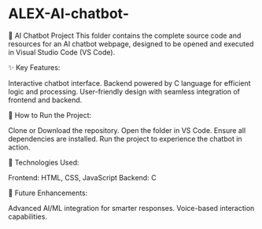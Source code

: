 # ALEX-AI-chatbot-


🧠 AI Chatbot Project
This folder contains the complete source code and resources for an AI chatbot webpage, designed to be opened and executed in Visual Studio Code (VS Code).

✨ Key Features:

Interactive chatbot interface.
Backend powered by C language for efficient logic and processing.
User-friendly design with seamless integration of frontend and backend.

🚀 How to Run the Project:

Clone or Download the repository.
Open the folder in VS Code.
Ensure all dependencies are installed.
Run the project to experience the chatbot in action.

📌 Technologies Used:

Frontend: HTML, CSS, JavaScript
Backend: C

🔗 Future Enhancements:

Advanced AI/ML integration for smarter responses.
Voice-based interaction capabilities.

